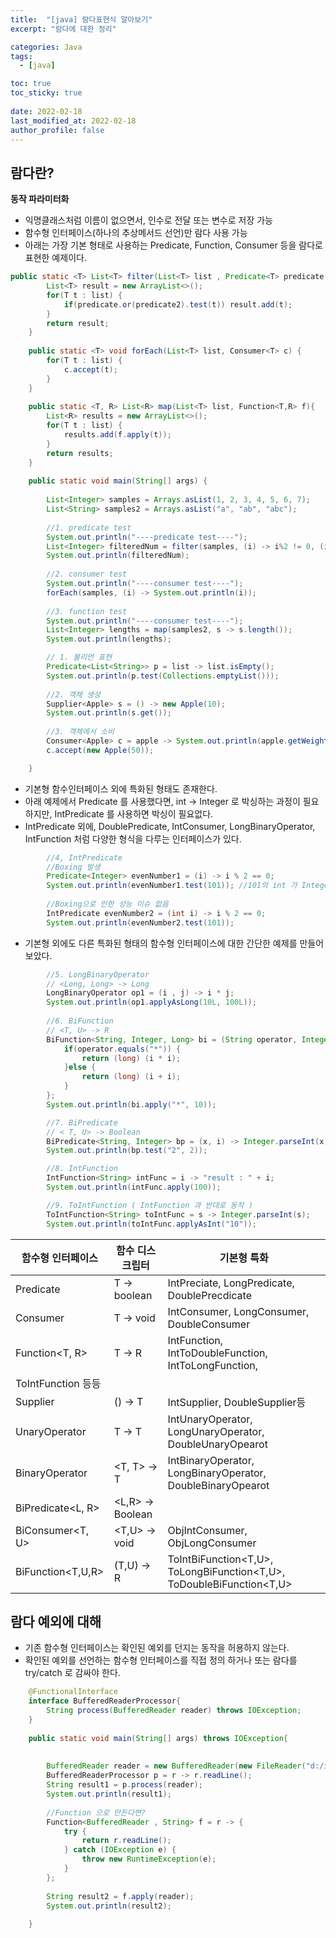 ```yaml
---
title:  "[java] 람다표현식 알아보기"
excerpt: "람다에 대한 정리"

categories: Java
tags:
  - [java]

toc: true
toc_sticky: true
 
date: 2022-02-18
last_modified_at: 2022-02-18
author_profile: false  
---
```


## 람다란?

**동작 파라미터화**
  - 익명클래스처럼 이름이 없으면서, 인수로 전달 또는 변수로 저장 가능
  - 함수형 인터페이스(하나의 추상메서드 선언)만 람다 사용 가능
  - 아래는 가장 기본 형태로 사용하는 Predicate, Function, Consumer 등을 람다로 표현한 예제이다.
  
```java
public static <T> List<T> filter(List<T> list , Predicate<T> predicate, Predicate<T> predicate2){
		List<T> result = new ArrayList<>();
		for(T t : list) {
			if(predicate.or(predicate2).test(t)) result.add(t);
		}
		return result;
	}
	
	public static <T> void forEach(List<T> list, Consumer<T> c) {
		for(T t : list) {
			c.accept(t);
		}
	}
	
	public static <T, R> List<R> map(List<T> list, Function<T,R> f){
		List<R> results = new ArrayList<>();
		for(T t : list) {
			results.add(f.apply(t));
		}
		return results;
	}
	
	public static void main(String[] args) {
		
		List<Integer> samples = Arrays.asList(1, 2, 3, 4, 5, 6, 7);
		List<String> samples2 = Arrays.asList("a", "ab", "abc");
		
		//1. predicate test
		System.out.println("----predicate test----");
		List<Integer> filteredNum = filter(samples, (i) -> i%2 != 0, (i) -> i > 5);
		System.out.println(filteredNum);
		
		//2. consumer test
		System.out.println("----consumer test----");
		forEach(samples, (i) -> System.out.println(i));
		
		//3. function test
		System.out.println("----consumer test----");
		List<Integer> lengths = map(samples2, s -> s.length());
		System.out.println(lengths);

		// 1. 불리언 표현
		Predicate<List<String>> p = list -> list.isEmpty();
		System.out.println(p.test(Collections.emptyList()));
		
		//2. 객체 생성
		Supplier<Apple> s = () -> new Apple(10);
		System.out.println(s.get());
		
		//3. 객체에서 소비
		Consumer<Apple> c = apple -> System.out.println(apple.getWeight());
		c.accept(new Apple(50));

	}
```

  - 기본형 함수인터페이스 외에 특화된 형태도 존재한다.
  - 아래 예제에서 Predicate 를 사용했다면, int -> Integer 로 박싱하는 과정이 필요하지만, IntPredicate 를 사용하면 박싱이 필요없다.
  - IntPredicate 외에, DoublePredicate, IntConsumer, LongBinaryOperator, IntFunction 처럼 다양한 형식을 다루는 인터페이스가 있다.

```java
	    //4, IntPredicate
		//Boxing 발생
		Predicate<Integer> evenNumber1 = (i) -> i % 2 == 0;
		System.out.println(evenNumber1.test(101)); //101의 int 가 Integer로 박싱됨. 
		
		//Boxing으로 인한 성능 이슈 없음
		IntPredicate evenNumber2 = (int i) -> i % 2 == 0;
		System.out.println(evenNumber2.test(101));
```   

  - 기본형 외에도 다른 특화된 형태의 함수형 인터페이스에 대한 간단한 예제를 만들어보았다.

```java
        //5. LongBinaryOperator
		// <Long, Long> -> Long
		LongBinaryOperator op1 = (i , j) -> i * j;
		System.out.println(op1.applyAsLong(10L, 100L));
		
		//6. BiFunction
		// <T, U> -> R
		BiFunction<String, Integer, Long> bi = (String operator, Integer i) -> {
			if(operator.equals("*")) {
				return (long) (i * i);
			}else {
				return (long) (i + i);
			}
		};
		System.out.println(bi.apply("*", 10));

		//7. BiPredicate
		// < T, U> -> Boolean
		BiPredicate<String, Integer> bp = (x, i) -> Integer.parseInt(x) == i;
		System.out.println(bp.test("2", 2));

		//8. IntFunction
		IntFunction<String> intFunc = i -> "result : " + i;
		System.out.println(intFunc.apply(100));

		//9. ToIntFunction ( IntFunction 과 반대로 동작 )
		ToIntFunction<String> toIntFunc = s -> Integer.parseInt(s);
		System.out.println(toIntFunc.applyAsInt("10"));

```

|**함수형 인터페이스** | 함수 디스크립터 | 기본형 특화|
|------|---|---|
|Predicate<T> | T -> boolean | IntPreciate, LongPredicate, DoublePrecdicate|
|Consumer<T> | T -> void | IntConsumer, LongConsumer, DoubleConsumer|
|Function<T, R> | T -> R | IntFunction<R>, IntToDoubleFunction, IntToLongFunction, 
ToIntFunction<T> 등등|
|Supplier<T>|() -> T|IntSupplier, DoubleSupplier등|
|UnaryOperator<T>|T -> T|IntUnaryOperator, LongUnaryOperator, DoubleUnaryOpearot|
|BinaryOperator<T>|<T, T> -> T|IntBinaryOperator, LongBinaryOperator, DoubleBinaryOpearot|
|BiPredicate<L, R>|<L,R> -> Boolean||
|BiConsumer<T, U>|<T,U> -> void|ObjIntConsumer<T>, ObjLongConsumer<T>|
|BiFunction<T,U,R>|(T,U) -> R|ToIntBiFunction<T,U>, ToLongBiFunction<T,U>, ToDoubleBiFunction<T,U>|

## 람다 예외에 대해
 - 기존 함수형 인터페이스는 확인된 예외를 던지는 동작을 허용하지 않는다. 
 - 확인된 예외를 선언하는 함수형 인터페이스를 직접 정의 하거나 또는 람다를 try/catch 로 감싸야 한다. 

```java
	@FunctionalInterface
	interface BufferedReaderProcessor{
		String process(BufferedReader reader) throws IOException;
	}
	
	public static void main(String[] args) throws IOException{
		
		
		BufferedReader reader = new BufferedReader(new FileReader("d:/insys_alarm.html"));
		BufferedReaderProcessor p = r -> r.readLine();
		String result1 = p.process(reader);
		System.out.println(result1);
		
		//Function 으로 만든다면?
		Function<BufferedReader , String> f = r -> {
			try {
				return r.readLine();
			} catch (IOException e) {
				throw new RuntimeException(e);
			}
		};
		
		String result2 = f.apply(reader);
		System.out.println(result2);
		
	}
```
